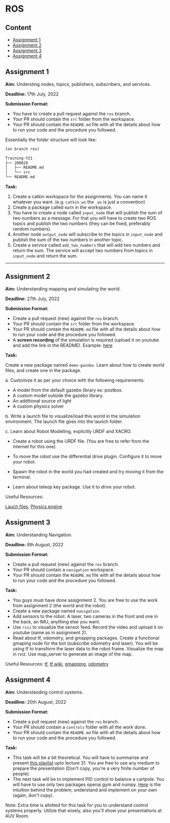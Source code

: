 # ROS

## Content
- [Assignment 1](#assignment-1)
- [Assignment 2](#assignment-2)
- [Assignment 3](#assignment-3)
- [Assignment 4](#assignment-4)

## Assignment 1

**Aim:** Understing nodes, topics, publishers, subscribers, and services.

**Deadline:** 17th July, 2022

**Submission Format:**
- You have to create a pull request against the `ros` branch.
- Your PR should contain the `src` folder from the workspace.
- Your PR should contain the `README.md` file with all the details about how to run your code and the procedure you followed.

Essentially the folder structure will look like:

```bash
(on branch ros)

Training-Y21
├── 200028
│   ├── README.md
│   └── src
└── README.md

```

**Task:**

1. Create a catkin workspace for the assignments. You can name it whatever you want. (e.g. `catkin_ws` the `_ws` is just a convention)
2. Create a package called `math` in the workspace.
3. You have to create a node called `input_node` that will publish the sum of two numbers as a message. For that you will have to create two ROS topics and publish the two numbers (they can be fixed, preferably random numbers). 
4. Another node `output_node` will subscribe to the topics in `input_node` and publish the sum of the two numbers in another topic.
5. Create a service called `add_two_numbers` that will add two numbers and return the sum. The service will accept two numbers from topics in `input_node` and return the sum.


--- 

## Assignment 2
**Aim:** Understanding mapping and simulating the world.

**Deadline:** 27th July, 2022

**Submission Format:**
- Create a pull request (new) against the `ros` branch.
- Your PR should contain the `src` folder from the workspace.
- Your PR should contain the `README.md` file with all the details about how to run your code and the procedure you followed.
- A **screen recording** of the simulation is required (upload it on youtube and add the link in the README). Example: [here](https://youtu.be/unzPTIgUDTg)


**Task:**

Create a new package named `demo-gazebo`. Learn about how to create world files, and create one in the package. 

a. Customize it as per your choice with the following requirements:
- A model from the default gazebo library ex: postbox.
- A custom model outside the gazebo library.
- An additional source of light
- A custom physics solver 

b. Write a launch file to visualize/load this world in the simulation environment. The launch file goes into the launch folder.

c. Learn about Robot Modelling, explicitly URDF and XACRO. 

- Create a robot using the URDF file. (You are free to refer from the internet for this one).

- To move the robot use the differential drive plugin. Configure it to move your robot.

- Spawn the robot in the world you had created and try moving it from the terminal.

- Learn about teleop key package. Use it to drive your robot.

Useful Resources: 

[Lauch files](http://gazebosim.org/tutorials?tut=ros_roslaunch), [Physics engine](https://gazebosim.org/tutorials?tut=physics_params&cat=physics)

## Assignment 3
**Aim:** Understanding Navigation.

**Deadline:** 8th August, 2022

**Submission Format:**
- Create a pull request (new) against the `ros` branch.
- Your PR should contain a `navigation` workspace.
- Your PR should contain the `README.md` file with all the details about how to run your code and the procedure you followed.

**Task:**
- You guys must have done assignment 2. You are free to use the work from assignment 2 (the world and the robot).
- Create a new package named `navigation`.
- Add sensors to the robot. A laser, two cameras in the front and one in the back, an IMU, anything else you want.
- Use `rviz` to visualize the sensor feed. Record the video and upload it on youtube (same as in assignment 2).
- Read about tf, odometry, and gmapping packages. Create a functional gmaping node for the bot (subscribe odometry and laser). You will be using tf to transform the laser data to the robot frame. Visualize the map in rviz. Use map_server to generate an image of the map.

Useful Resources:
[tf](https://www.youtube.com/watch?v=Ra-nXIfPWdg),
[tf wiki](http://wiki.ros.org/tf),
[gmapping](http://wiki.ros.org/gmapping),
[odometry](https://groups.csail.mit.edu/drl/courses/cs54-2001s/odometry.html)


## Assignment 4
**Aim:** Understanding control systems.

**Deadline:** 20th August, 2022

**Submission Format:**
- Create a pull request (new) against the `ros` branch.
- Your PR should contain a `controls` folder with all the work done.
- Your PR should contain the `README.md` file with all the details about how to run your code and the procedure you followed.


**Task:**
- This task will be a bit theoretical. You will have to summarise and present [this playlist](https://www.youtube.com/playlist?list=PLUMWjy5jgHK1NC52DXXrriwihVrYZKqjk) upto lecture 31. You are free to use any medium to prepare the presentation (Don't copy, you're a very finite number of people).
- The next task will be to implement PID control to balance a cartpole. You will have to use only two packages openai gym and numpy. [Here](https://ethanr2000.medium.com/using-pid-to-cheat-an-openai-challenge-f17745226449) is the intuition behind the problem, understand and implement on your own (again, don't copy).

Note: Extra time is allotted for this task for you to understand control systems properly. Utilize that wisely, also you'll show your presentations at AUV Room.

